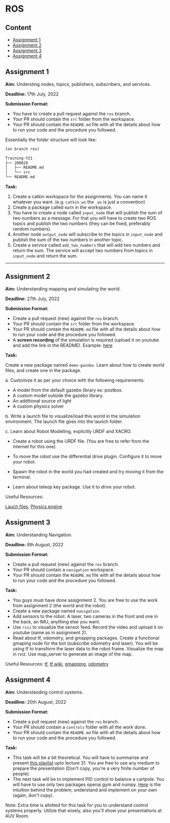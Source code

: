 # ROS

## Content
- [Assignment 1](#assignment-1)
- [Assignment 2](#assignment-2)
- [Assignment 3](#assignment-3)
- [Assignment 4](#assignment-4)

## Assignment 1

**Aim:** Understing nodes, topics, publishers, subscribers, and services.

**Deadline:** 17th July, 2022

**Submission Format:**
- You have to create a pull request against the `ros` branch.
- Your PR should contain the `src` folder from the workspace.
- Your PR should contain the `README.md` file with all the details about how to run your code and the procedure you followed.

Essentially the folder structure will look like:

```bash
(on branch ros)

Training-Y21
├── 200028
│   ├── README.md
│   └── src
└── README.md

```

**Task:**

1. Create a catkin workspace for the assignments. You can name it whatever you want. (e.g. `catkin_ws` the `_ws` is just a convention)
2. Create a package called `math` in the workspace.
3. You have to create a node called `input_node` that will publish the sum of two numbers as a message. For that you will have to create two ROS topics and publish the two numbers (they can be fixed, preferably random numbers). 
4. Another node `output_node` will subscribe to the topics in `input_node` and publish the sum of the two numbers in another topic.
5. Create a service called `add_two_numbers` that will add two numbers and return the sum. The service will accept two numbers from topics in `input_node` and return the sum.


--- 

## Assignment 2
**Aim:** Understanding mapping and simulating the world.

**Deadline:** 27th July, 2022

**Submission Format:**
- Create a pull request (new) against the `ros` branch.
- Your PR should contain the `src` folder from the workspace.
- Your PR should contain the `README.md` file with all the details about how to run your code and the procedure you followed.
- A **screen recording** of the simulation is required (upload it on youtube and add the link in the README). Example: [here](https://youtu.be/unzPTIgUDTg)


**Task:**

Create a new package named `demo-gazebo`. Learn about how to create world files, and create one in the package. 

a. Customize it as per your choice with the following requirements:
- A model from the default gazebo library ex: postbox.
- A custom model outside the gazebo library.
- An additional source of light
- A custom physics solver 

b. Write a launch file to visualize/load this world in the simulation environment. The launch file goes into the launch folder.

c. Learn about Robot Modelling, explicitly URDF and XACRO. 

- Create a robot using the URDF file. (You are free to refer from the internet for this one).

- To move the robot use the differential drive plugin. Configure it to move your robot.

- Spawn the robot in the world you had created and try moving it from the terminal.

- Learn about teleop key package. Use it to drive your robot.

Useful Resources: 

[Lauch files](http://gazebosim.org/tutorials?tut=ros_roslaunch), [Physics engine](https://gazebosim.org/tutorials?tut=physics_params&cat=physics)

## Assignment 3
**Aim:** Understanding Navigation.

**Deadline:** 8th August, 2022

**Submission Format:**
- Create a pull request (new) against the `ros` branch.
- Your PR should contain a `navigation` workspace.
- Your PR should contain the `README.md` file with all the details about how to run your code and the procedure you followed.

**Task:**
- You guys must have done assignment 2. You are free to use the work from assignment 2 (the world and the robot).
- Create a new package named `navigation`.
- Add sensors to the robot. A laser, two cameras in the front and one in the back, an IMU, anything else you want.
- Use `rviz` to visualize the sensor feed. Record the video and upload it on youtube (same as in assignment 2).
- Read about tf, odometry, and gmapping packages. Create a functional gmaping node for the bot (subscribe odometry and laser). You will be using tf to transform the laser data to the robot frame. Visualize the map in rviz. Use map_server to generate an image of the map.

Useful Resources:
[tf](https://www.youtube.com/watch?v=Ra-nXIfPWdg),
[tf wiki](http://wiki.ros.org/tf),
[gmapping](http://wiki.ros.org/gmapping),
[odometry](https://groups.csail.mit.edu/drl/courses/cs54-2001s/odometry.html)


## Assignment 4
**Aim:** Understanding control systems.

**Deadline:** 20th August, 2022

**Submission Format:**
- Create a pull request (new) against the `ros` branch.
- Your PR should contain a `controls` folder with all the work done.
- Your PR should contain the `README.md` file with all the details about how to run your code and the procedure you followed.


**Task:**
- This task will be a bit theoretical. You will have to summarise and present [this playlist](https://www.youtube.com/playlist?list=PLUMWjy5jgHK1NC52DXXrriwihVrYZKqjk) upto lecture 31. You are free to use any medium to prepare the presentation (Don't copy, you're a very finite number of people).
- The next task will be to implement PID control to balance a cartpole. You will have to use only two packages openai gym and numpy. [Here](https://ethanr2000.medium.com/using-pid-to-cheat-an-openai-challenge-f17745226449) is the intuition behind the problem, understand and implement on your own (again, don't copy).

Note: Extra time is allotted for this task for you to understand control systems properly. Utilize that wisely, also you'll show your presentations at AUV Room.

